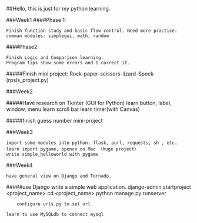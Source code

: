 ##Hello, this is just for my python learning.

###Week1
####Phase 1:

    Finish function study and basic flow control. Need more practice.
    comman modules: simplegui, math, random

####Phase2:  

    Finish Logic and Comparison learning.
    Program tips show some errors and I correct it.

#####Finish mini project: Rock-paper-scissors-lizard-Spock (rpsls_project.py)

###Week2

#####Have research on Tkinter (GUI for Python)
    learn button, label, window, menu
    learn scroll bar
    learn timer(with Canvas)

#####finish guess number mini-project

###Week3
    
    import some modules into python: flask, purl, requests, sh , etc.
    learn import pygame, opencv on Mac （huge project）
    write simple_helloworld with pygame
    
###Week4

    have general view on Django and Tornado.
   
#####use Django write a simple web application.
        django-admin startproject <project_name>
        cd <project_name>
        python manage.py runserver
        
        configure urls.py to set url
        
    learn to use MySQLdb to connect mysql
        
    
    
    
	
